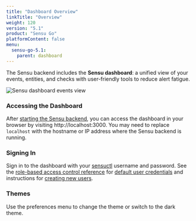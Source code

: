 ```yaml
---
title: "Dashboard Overview"
linkTitle: "Overview"
weight: 120
version: "5.1"
product: "Sensu Go"
platformContent: false
menu:
  sensu-go-5.1:
    parent: dashboard
---
```


The Sensu backend includes the **Sensu dashboard**:
a unified view of your events, entities, and checks with user-friendly tools to reduce alert fatigue.

![Sensu dashboard events view](/images/dashboard-events.png)

### Accessing the Dashboard
After [starting the Sensu backend][1], you can access the dashboard in your browser
by visiting http://localhost:3000. You may need to replace `localhost` with the
hostname or IP address where the Sensu backend is running.

### Signing In
Sign in to the dashboard with your [sensuctl][2] username and password.
See the [role-based access control reference][3] for [default user credentials][4] and instructions for [creating new users][5].

### Themes
Use the preferences menu to change the theme or switch to the dark theme.

[1]: ../../getting-started/installation-and-configuration/#starting-the-services
[2]: ../../getting-started/configuring-sensuctl
[3]: ../../reference/rbac
[4]: ../../reference/rbac#default-user
[5]: ../../reference/rbac#creating-a-user
